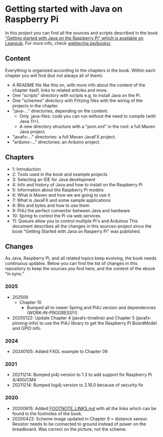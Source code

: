 # Getting started with Java on Raspberry Pi

In this project you can find all the sources and scripts described in the book ["Getting started with Java on the Raspberry Pi" which is available on Leanpub](https://leanpub.com/gettingstartedwithjavaontheraspberrypi/). For more info, check [webtechie.be/books/](https://webtechie.be/books/).

## Content

Everything is organized according to the chapters in the book. Within each chapter you will find (but not always all of them):

* A README file like this on, with more info about the content of the chapter itself, links to related articles and more.
* One "scripts" directory with scripts e.g. to install Java on the Pi.
* One "schemes" directory with Fritzing files with the wiring of the projects in the chapter.
* "java-..." directories, depending on the content:
	* Only .java-files: code you can run without the need to compile (with Java 11+).
	* A new directory structure with a "pom.xml" in the root: a full Maven Java project.
* "javafx-..." directories: a full Mavan JavaFX project.
* "arduino-..." directories: an Arduino project.

## Chapters

* 1: Introduction
* 2: Tools used in the book and example projects
* 3: Selecting an IDE for Java development
* 4: Info and history of Java and how to install on the Raspberry Pi
* 5: Information about the Raspberry Pi models
* 6: What is Maven and how we are going to use it
* 7: What is JavaFX and some sample applications
* 8: Bits and bytes and how to use them
* 9: Pi4J the perfect connector between Java and hardware
* 10: Spring to control the Pi via web services
* 11: Queues allow you to control multiple Pi's and Arduinos
  This document describes all the changes in this sources-project since the book "Getting Started with Java on Rasperry Pi" was published.

## Changes

As Java, Raspberry Pi, and all related topics keep evolving, the book needs continuous updates. Below you can find the list of changes in this repository to keep the sources you find here, and the content of the ebook "in sync."

### 2025

* 202509
  * Chapter 10
    * Bumped all to newer Spring and Pi4J version and dependencies (WORK-IN-PROGRESS!!!)
* 20250122: Update Chapter 4 (javafx-timeline) and Chapter 5 (javafx-pinning-info) to use the Pi4J library to get the Raspberry Pi BoardModel and GPIO info.

### 2024

* 20240105: Added FXGL example to Chapter 09

### 2021

* 20211214: Bumped pi4j-version to 1.3 to add support for Raspberry Pi 4/400/CM4
* 20211214: Bumped log4j-version to 2.16.0 because of security fix

### 2020

* 20200615: Added [FOOTNOTE_LINKS.md](FOOTNOTE_LINKS.md) with all the links which can be found in the footnotes of the book.
* 20200422: Scheme image updated in Chapter 9 > distance sensor. Resistor needs to be connected to ground instead of power on the breadboard. Was correct on the picture, not the scheme.

